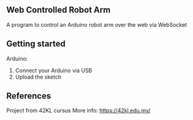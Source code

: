 ## Web Controlled Robot Arm
 
A program to control an Arduino robot arm over the web via WebSocket

## Getting started
Arduino:
1. Connect your Arduino via USB
2. Upload the sketch

## References
Project from 42KL cursus
More info: https://42kl.edu.my/
